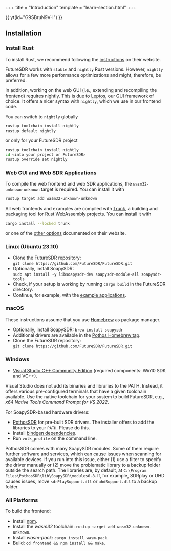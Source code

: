 +++
title = "Introduction"
template = "learn-section.html"
+++

{{ yt(id="G9SBruN9V-I") }}

## Installation

### Install Rust

To install Rust, we recommend following the [instructions](https://www.rust-lang.org/tools/install) on their website.

FutureSDR works with `stable` and `nightly` Rust versions.
However, `nightly` allows for a few more performance optimizations and might, therefore, be preferred.

In addition, working on the web GUI (i.e., extending and recompiling the frontend) requires nightly.
This is due to [Leptos](https://leptos.dev/), our GUI framework of choice.
It offers a nicer syntax with `nightly`, which we use in our frontend code.

You can switch to `nightly` globally

```bash
rustup toolchain install nightly
rustup default nightly
  ```

or only for your FutureSDR project

```bash
rustup toolchain install nightly
cd <into your project or FutureSDR>
rustup override set nightly
```

### Web GUI and Web SDR Applications

To compile the web frontend and web SDR applications, the `wasm32-unknown-unknown` target is required.
You can install it with

```bash
rustup target add wasm32-unknown-unknown
```

All web frontends and examples are compiled with [Trunk](https://trunkrs.dev/), a building and packaging tool for Rust WebAssembly projects.
You can install it with

```bash
cargo install --locked trunk
```

or one of the [other options](https://trunkrs.dev/#install) documented on their website.


### Linux (Ubuntu 23.10)

- Clone the FutureSDR repository:<br/>`git clone https://github.com/FutureSDR/FutureSDR.git`
- Optionally, install SoapySDR:<br/>`sudo apt install -y libsoapysdr-dev soapysdr-module-all soapysdr-tools`
- Check, if your setup is working by running `cargo build` in the FutureSDR directory.
- Continue, for example, with the [example applications](./examples).

### macOS

These instructions assume that you use [Homebrew](https://brew.sh) as package manager.
- Optionally, install SoapySDR: `brew install soapysdr`
- Additional drivers are available in the [Pothos Homebrew tap](https://github.com/pothosware/homebrew-pothos/wiki).
- Clone the FutureSDR repository:<br/>`git clone https://github.com/FutureSDR/FutureSDR.git`

### Windows

- [Visual Studio C++ Community Edition](https://visualstudio.microsoft.com/downloads/) (required components: Win10 SDK and VC++).

Visual Studio does not add its binaries and libraries to the PATH.
Instead, it offers various pre-configured terminals that have a given toolchain available.
Use the native toolchain for your system to build FutureSDR, e.g., *x64 Native Tools Command Prompt for VS 2022*.

For SoapySDR-based hardware drivers:
- [PothosSDR](https://downloads.myriadrf.org/builds/PothosSDR/) for pre-built SDR drivers. The installer offers to add the libraries to your `PATH`. Please do this.
- Install [bindgen dependencies](https://rust-lang.github.io/rust-bindgen/requirements.html#windows).
- Run `volk_profile` on the command line.

PothosSDR comes with many SoapySDR modules. Some of them require further software and services, which can cause issues when scanning for available devices.
If you run into this issue, either (1) use a filter to specify the driver manually or (2) move the problematic library to a backup folder outside the search path.
The libraries are, by default, at `C:\Program Files\PothosSDR\lib\SoapySDR\modules0.8`.
If, for example, SDRplay or UHD causes issues, move `sdrPlaySupport.dll` or `uhdSupport.dll` to a backup folder.

### All Platforms

To build the frontend:
* Install [npm](https://docs.npmjs.com/downloading-and-installing-node-js-and-npm).
* Install the *wasm32* toolchain: `rustup target add wasm32-unknown-unknown`.
* Install *wasm-pack*: `cargo install wasm-pack`.
* Build: `cd frontend && npm install && make`.

